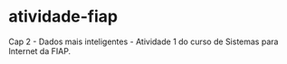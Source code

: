 # atividade-fiap
Cap 2 - Dados mais inteligentes - Atividade 1 do curso de Sistemas para Internet da FIAP.
